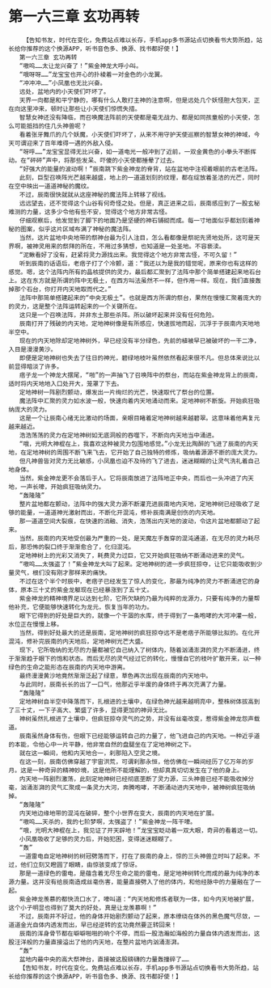 # 第一六三章 玄功再转
        【告知书友，时代在变化，免费站点难以长存，手机app多书源站点切换看书大势所趋，站长给你推荐的这个换源APP，听书音色多、换源、找书都好使！】
       第一六三章 玄功再转
       “嗷呜……太让龙兴奋了！”紫金神龙大呼小叫。
       “哦呀呀……”龙宝宝也开心的扑棱着一对金色的小龙翼。
       “冲冲冲……”小凤凰也无比兴奋。
       远处，盆地内的小天使们吓坏了。
       天界一向都是和平宁静的，哪有什么人敢打主神的注意啊，但是远处几个妖怪胆大包天，正在向这里冲来，顿时让那些让小天使们惊慌失措。
       智慧女神还没有降临，而召唤魔法阵前的天使都是毫无战力、都是如同孩童般的小天使，怎么可能抵挡的住几头神兽呢？
       看着张牙舞爪的几个妖魔，小天使们吓坏了，从来不用守护天使巡察的智慧女神的神域，今天可谓迎来了百年难得一遇的外敌入侵。
       “呀呼……”龙宝宝显得无比兴奋，如一道电光一般冲到了近前，一双金黄色的小拳头不断挥动。在“砰砰”声中，将那些发呆、吓傻的小天使都捶晕了过去。
       “好强大的能量的波动啊！”辰南跳下紫金神龙的脊背，站在盆地中注视着眼前的古老法阵。
       此刻，巨型召唤阵光芒越来越盛，地上的一道道划刻的纹理，都在绽放着圣洁的光芒，同时在空中映出一道道神秘的魔纹。
       不过，辰南很快就就从这座神秘的魔法阵上转移了视线。
       远远望去，还不觉得这个山谷有何奇怪之处。但是，真正进来之后，辰南感应到了一股玄秘难测的力量，这多少令他有些不安，觉得这个地方非常古怪。
       仔细观察后，他发觉到了脚下的地面乃是坚硬的神石铺砌而成。每一寸地面似乎都划刻着神秘的图案，似乎这片区域布满了神秘的魔法阵。
       当然，这片盆地中央地带的祭神台最为引人注目，怎么看都像是祭祀先贤地处所，这可是天界啊，被神灵用来的祭拜的所在，不用过多猜想，也知道是一处圣地。不容亵渎。
       “泥鳅看好了没有，赶紧将灵力源找出来。我觉得这个地方非常古怪，不可久留！”
       听到辰南的话语后，老痞子打了个冷颤，道：“我还以为是我的错觉呢，原来你也有这样的感觉。嗯，这个法阵内所有的晶核提供的灵力，最后都汇聚到了法阵中那个简单搭建起来地石台上。这在东方就是所谓的阵中无极土，在西方叫法虽然不一样，但作用一样。现在，我们直接轰掉那个石台，你打开内天地取而代之。”
       法阵中那简单搭建起来的“中央无极土”。也就是西方所谓的祭台，果然在慢慢汇聚着庞大的的灵力，这是整个法阵运转起来的一个关键所在。
       这只是一个召唤法阵，并非东土那些杀阵。所以破坏起来并没有任何危险。
       辰南打开了残破的内天地，定地神树像是有所感应，快速拔地而起，沉浮于于辰南内天地地半空中。
       现在的内天地除却定地神树外，早已经没有半分绿色，先前的植被早已被破坏的一干二净，入目是漫漫黄沙。
       即便是定地神树也失去了往日的神光，碧绿地枝叶虽然依然看起来很不凡。但总体来说比以前显得暗淡了许多。
       痞子龙一个神龙大摆尾，“啪”的一声抽飞了召唤阵中的祭台，而站在紫金神龙背上的辰南，适时将内天地地入口处开大，笼罩了下去。
       定地神树一阵剧烈颤动，爆发出一片绚烂的光芒，快速取代了祭台的位置。
       魔法阵中汇聚的灵力如水波一般，快速向着内天地涌动而来。定地神树不断旋。开始疯狂吸纳庞大的灵力。
       这是一个让辰南心绪无比激动的场面，亲眼目睹着定地神树越来越碧翠。这意味着他离复元越来越近。
       浩浩荡荡的灵力在定地神树如无底洞般的吞噬下，不断向内天地当中涌进。
       “哦，光明大神棍在上，我喜欢这种被灵力包围地感觉。”小龙无比陶醉的飞进了辰南的内天地，在定地神树的周围不断飞来飞去，它开始了自己独特的修炼，吸纳着源源不断的庞大灵力。
       但凡神兽皆对灵力无比敏感，小凤凰也迫不及待的飞了进去，迷迷糊糊的让灵气洗礼着自己地身体。
       当然，紫金神龙更不会落后于人。它将辰南放进了法阵地正中央，而后也一头冲进了内天地，一声长嚎，开始疯狂吸纳灵力。
       “轰隆隆”
       整片盆地都在颤动，法阵中的强大灵力源不断灌充进辰南地内天地，定地神树已经吸收了足够的能量，一道道神光激射而出，不断化开混沌，修补辰南满是创伤的内天地。
       那一道道空间大裂痕，在快速的消融、消失，浩荡出内天地的波动，令这片盆地都颤动了起来。
       当然，辰南的内天地受创最为严重的一处，是天魔左手轰穿的混沌通道，在无尽的灵力耗尽后，那恐怖的裂口终于渐渐愈合了，化归混沌。
       定地神树上的光彩又消失了，耗费灵力过巨，它又开始疯狂吸纳不断涌动进来的灵气。
       “嗷呜……太强盗了！”紫金神龙大叫了起来。定地神树的进一步疯狂掠夺，让它只能吸收到少量灵气，根们没有刚才那样来的痛快。
       不过在这个半个时辰中，老痞子已经发生了惊人的变化，那最为纯净的灵力不断涌进它的身体，原本三十丈的紫金龙躯现在已经暴涨到了五十丈。
       紫金神龙的精神境界足以达到七阶，它所欠缺的乃最为纯粹的龙源力，只要有纯净的力量帮他补充，它便能够快速转化为龙元，恢复当年的功力。
       眼下它得到的好处是巨大的，就像一个干涸的水库，终于得到了一条咆哮的大河冲灌一般，水位正在慢慢上移。
       当然，得到好处最大的还是辰南，定地神树的疯狂掠夺远不是老痞子所能够比拟的。在化开混沌，修补完辰南的内天地后，定地神树光芒大盛。
       现下，它所吸纳的无尽的力量都被它自己纳入了树体内，随着汹涌澎湃的灵力不断涌进，终于渐渐趋于眼下的饱和状态。而后无尽的灵气经过它的转化，慢慢自它的枝叶扩散开来，以一种绿色的生命之能形态在辰南的内天地中游离。
       最终漫漫黄沙地竟然渐渐泛起了绿意，草色再次出现在辰南的内天地中。
       与此同时，辰南长长的出了一口气，他那近乎半废的身体终于再次充满了力量。
       “轰隆隆”
       定地神树自半空中降落而下，扎根进的土壤中，在绿色神光越来越明亮中，整株树体拔高到了三十丈，一下子高大、繁盛了许多，显得更加的神异无比。
       神树虽然扎根进了土壤中，但疯狂掠夺灵气的之势，并没有丝毫改变，惹得紫金神龙怨声载道。
       辰南虽然身体有伤，但眼下已经能够运转自己的力量了，他飞进自己的内天地。一种近乎道的本能，令他心中一片平静，他非常自然的盘腿坐在了定地神树之下。
       就在这一瞬间，他和内天地合一，刹那陷入空灵之境。
       在这一刻，辰南仿佛穿越了宇宙洪荒，可谓刹那永恒，他仿佛在一瞬间经历了亿万年的岁月。这是一种奇异的精神妙境，这是他所不能理解的，但却真真切切发生在了他的身上。
       内天地一阵剧烈激荡，此刻定地神树已经彻底垄断了灵力源，三头神兽已经不能吸收掉分毫，汹涌澎湃的灵气汇聚成一条灵力大河，奔腾咆哮，不断涌动进内天地中，被神树疯狂吸纳掉。
       “轰隆隆”
       内天地边缘地带的混沌在破碎，整个小世界在变大，辰南的内天地在扩展。
       “嗷呜……天杀的，我的七阶梦啊，太强盗了！”紫金神龙一阵干嚎。
       “哦，光明大神棍在上，我见证了开天辟地！”龙宝宝眨动着一双大眼，奇异的看着这一切。
       小凤凰吸收了足够的灵力后，开始犯困，变得迷迷糊糊了。
       “轰”
       一道雷电自定地神树的树冠劈落而下，打在了辰南的身上，惊的三头神兽立时叫了起来。不过，他们立刻又瞪圆了眼睛，由惊骇变成了惊讶。
       那是一道绿色的雷电，是蕴含着无尽生命之能的雷电，是定地神树转化而成的最为纯净的本源力量。这并没有给辰南造成丝毫伤害，能量直接劈入了他的体内，和他经脉中的力量融在了一起。
       紫金神龙羡慕的都快流口水了，嚎叫道：“内天地和修炼者联为一体，如今内天地被扩展，这个小子明显也得到了莫大的好处，真是让龙羡慕啊！”
       不过，辰南并不好过，他的身体开始剧烈颤动了起来，原本缭绕在体外的黑色魔气尽敛，一道道金光自体内透发而出，早已经逆转的玄功竟然要正转回来！
       辰南的浑身骨节都在噼噼啪啪的响个不停，而后一股浩瀚如海般的力量自体内透发而出，这股汪洋般的力量直接溢出了他的内天地，在整片盆地内汹涌澎湃。
       “轰”
       盆地内最中央的高大祭神台，直接被这股磅礴的力量轰撞碎了……
       【告知书友，时代在变化，免费站点难以长存，手机app多书源站点切换看书大势所趋，站长给你推荐的这个换源APP，听书音色多、换源、找书都好使！】